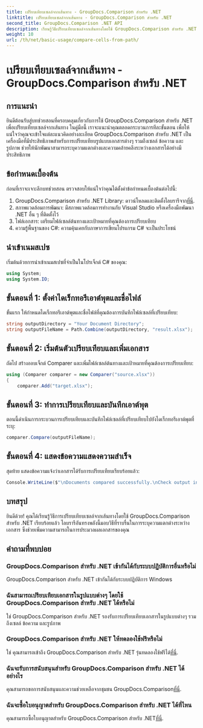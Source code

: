 ```yaml
---
title: เปรียบเทียบเซลล์จากเส้นทาง - GroupDocs.Comparison สำหรับ .NET
linktitle: เปรียบเทียบเซลล์จากเส้นทาง - GroupDocs.Comparison สำหรับ .NET
second_title: GroupDocs.Comparison .NET API
description: เรียนรู้วิธีเปรียบเทียบเซลล์จากเส้นทางโดยใช้ GroupDocs.Comparison สำหรับ .NET ระบุความแตกต่างระหว่างเอกสารได้อย่างมีประสิทธิภาพ
weight: 10
url: /th/net/basic-usage/compare-cells-from-path/
---
```


# เปรียบเทียบเซลล์จากเส้นทาง - GroupDocs.Comparison สำหรับ .NET

## การแนะนำ
ยินดีต้อนรับสู่บทช่วยสอนที่ครอบคลุมเกี่ยวกับการใช้ GroupDocs.Comparison สำหรับ .NET เพื่อเปรียบเทียบเซลล์จากเส้นทาง ในคู่มือนี้ เราจะแนะนำคุณตลอดกระบวนการทีละขั้นตอน เพื่อให้แน่ใจว่าคุณจะเข้าใจแต่ละแนวคิดอย่างละเอียด GroupDocs.Comparison สำหรับ .NET เป็นเครื่องมือที่มีประสิทธิภาพสำหรับการเปรียบเทียบรูปแบบเอกสารต่างๆ รวมถึงเซลล์ ข้อความ และรูปภาพ ช่วยให้นักพัฒนาสามารถระบุความแตกต่างและความคล้ายคลึงระหว่างเอกสารได้อย่างมีประสิทธิภาพ
## ข้อกำหนดเบื้องต้น
ก่อนที่เราจะเจาะลึกบทช่วยสอน ตรวจสอบให้แน่ใจว่าคุณได้ตั้งค่าข้อกำหนดเบื้องต้นต่อไปนี้:
1. GroupDocs.Comparison สำหรับ .NET Library: ดาวน์โหลดและติดตั้งไลบรารีจาก[ที่นี่](https://releases.groupdocs.com/comparison/net/).
2. สภาพแวดล้อมการพัฒนา: มีสภาพแวดล้อมการทำงานกับ Visual Studio หรือเครื่องมือพัฒนา .NET อื่น ๆ ที่ติดตั้งไว้
3. ไฟล์เอกสาร: เตรียมไฟล์เซลล์ต้นทางและเป้าหมายที่คุณต้องการเปรียบเทียบ
4. ความรู้พื้นฐานของ C#: ความคุ้นเคยกับภาษาการเขียนโปรแกรม C# จะเป็นประโยชน์

## นำเข้าเนมสเปซ
เริ่มต้นด้วยการนำเข้าเนมสเปซที่จำเป็นในโปรเจ็กต์ C# ของคุณ:
```csharp
using System;
using System.IO;
```
## ขั้นตอนที่ 1: ตั้งค่าไดเร็กทอรีเอาต์พุตและชื่อไฟล์
ขั้นแรก ให้กำหนดไดเร็กทอรีเอาต์พุตและชื่อไฟล์ที่คุณต้องการบันทึกไฟล์เซลล์ที่เปรียบเทียบ:
```csharp
string outputDirectory = "Your Document Directory";
string outputFileName = Path.Combine(outputDirectory, "result.xlsx");
```
## ขั้นตอนที่ 2: เริ่มต้นตัวเปรียบเทียบและเพิ่มเอกสาร
ถัดไป สร้างออบเจ็กต์ Comparer และเพิ่มไฟล์เซลล์ต้นทางและเป้าหมายที่คุณต้องการเปรียบเทียบ:
```csharp
using (Comparer comparer = new Comparer("source.xlsx"))
{
    comparer.Add("target.xlsx");
```
## ขั้นตอนที่ 3: ทำการเปรียบเทียบและบันทึกเอาต์พุต
ตอนนี้ดำเนินการกระบวนการเปรียบเทียบและบันทึกไฟล์เซลล์ที่เปรียบเทียบไปยังไดเร็กทอรีเอาต์พุตที่ระบุ:
```csharp
comparer.Compare(outputFileName);
```
## ขั้นตอนที่ 4: แสดงข้อความแสดงความสำเร็จ
สุดท้าย แสดงข้อความแจ้งว่าเอกสารได้รับการเปรียบเทียบเรียบร้อยแล้ว:
```csharp
Console.WriteLine($"\nDocuments compared successfully.\nCheck output in {outputDirectory}.");
```

## บทสรุป
ยินดีด้วย! คุณได้เรียนรู้วิธีการเปรียบเทียบเซลล์จากเส้นทางโดยใช้ GroupDocs.Comparison สำหรับ .NET เรียบร้อยแล้ว ไลบรารีอันทรงพลังนี้มอบวิธีที่ราบรื่นในการระบุความแตกต่างระหว่างเอกสาร ซึ่งช่วยเพิ่มความสามารถในการประมวลผลเอกสารของคุณ
## คำถามที่พบบ่อย
### GroupDocs.Comparison สำหรับ .NET เข้ากันได้กับระบบปฏิบัติการอื่นหรือไม่
GroupDocs.Comparison สำหรับ .NET เข้ากันได้กับระบบปฏิบัติการ Windows
### ฉันสามารถเปรียบเทียบเอกสารในรูปแบบต่างๆ โดยใช้ GroupDocs.Comparison สำหรับ .NET ได้หรือไม่
ใช่ GroupDocs.Comparison สำหรับ .NET รองรับการเปรียบเทียบเอกสารในรูปแบบต่างๆ รวมถึงเซลล์ ข้อความ และรูปภาพ
### GroupDocs.Comparison สำหรับ .NET ให้ทดลองใช้ฟรีหรือไม่
 ใช่ คุณสามารถเข้าถึง GroupDocs.Comparison สำหรับ .NET รุ่นทดลองใช้ฟรีได้[ที่นี่](https://releases.groupdocs.com/).
### ฉันจะรับการสนับสนุนสำหรับ GroupDocs.Comparison สำหรับ .NET ได้อย่างไร
คุณสามารถขอการสนับสนุนและความช่วยเหลือจากชุมชน GroupDocs.Comparison[ที่นี่](https://forum.groupdocs.com/c/comparison/12).
### ฉันจะซื้อใบอนุญาตสำหรับ GroupDocs.Comparison สำหรับ .NET ได้ที่ไหน
 คุณสามารถซื้อใบอนุญาตสำหรับ GroupDocs.Comparison สำหรับ .NET[ที่นี่](https://purchase.groupdocs.com/buy).